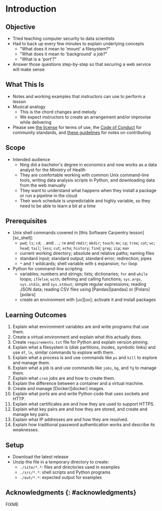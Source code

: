 # Introduction

## Objective

-   Tried teaching computer security to data scientists
-   Had to back up every few minutes to explain underlying concepts
    -   "What does it mean to 'mount' a filesystem?"
    -   "What does it mean to 'background' a job?"
    -   "What is a 'port'?"
-   Answer those questions step-by-step so that securing a web service will make sense

## What This Is

-   Notes and working examples that instructors can use to perform a lesson
-   Musical analogy
    -   This is the chord changes and melody
    -   We expect instructors to create an arrangement and/or improvise while delivering
-   Please see [the license](../LICENSE.md) for terms of use,
    the [Code of Conduct](../CODE_OF_CONDUCT.md) for community standards,
    and [these guidelines](../CONTRIBUTING.md) for notes on contributing

## Scope

-   Intended audience
    -   Ning did a bachelor's degree in economics
        and now works as a data analyst for the Ministry of Health
    -   They are comfortable working with common Unix command-line tools,
        writing data analysis scripts in Python,
	and downloading data from the web manually
    -   They want to understand what happens when they install a package
	or run a pipeline in the cloud
    -   Their work schedule is unpredictable and highly variable,
        so they need to be able to learn a bit at a time

## Prerequisites

-   Unix shell commands covered in [this Software Carpentry lesson][sc_shell]:
    -   `pwd`; `ls`; `cd`; `.` and `..`; `rm` and `rmdir`; `mkdir`; `touch`;
        `mv`; `cp`; `tree`; `cat`; `wc`; `head`; `tail`; `less`; `cut`; `echo`;
        `history`; `find`; `grep`; `zip`; `man`
    -   current working directory; absolute and relative paths; naming files
    -   standard input; standard output; standard error; redirection; pipes
    -   `*` and `?` wildcards; shell variable with `$` expansion; `for` loop
-   Python for command-line scripting
    -   variables; numbers and strings; lists; dictionaries; `for` and `while` loops;
        `if`/`else`; `with`; defining and calling functions; `sys.argv`, `sys.stdin`,
        and `sys.stdout`; simple regular expressions; reading JSON data;
        reading CSV files using [Pandas][pandas] or [Polars][polars]
    -   create an environment with [uv][uv]; activate it and install packages

## Learning Outcomes

1.  Explain what environment variables are and write programs that use them.
1.  Create a virtual environment and explain what this actually does.
1.  Create `requirements.txt` file for Python and explain version pinning.
1.  Explain what a filesystem is (disk partitions, inodes, symbolic links)
    and use `df`, `ln`, similar commands to explore with them.
1.  Explain what a process is and use commands like `ps` and `kill` to explore and manage them.
1.  Explain what a job is and use commands like `jobs`, `bg`, and `fg` to manage them.
1.  Explain what `cron` jobs are and how to create them.
1.  Explain the difference between a container and a virtual machine.
1.  Create and manage [Docker][docker] images.
1.  Explain what ports are and write Python code that uses sockets and HTTP.
1.  Explain what certificates are and how they are used to support HTTPS.
1.  Explain what key pairs are and how they are stored, and create and manage key pairs.
1.  Explain what IP addresses are and how they are resolved.
1.  Explain how traditional password authentication works and describe its weaknesses.

## Setup

-   Download the latest release
-   Unzip the file in a temporary directory to create:
    -   `./site/*.*`: files and directories used in examples
    -   `./src/*.*`: shell scripts and Python programs
    -   `./out/*.*`: expected output for examples

## Acknowledgments {: #acknowledgments}

FIXME
